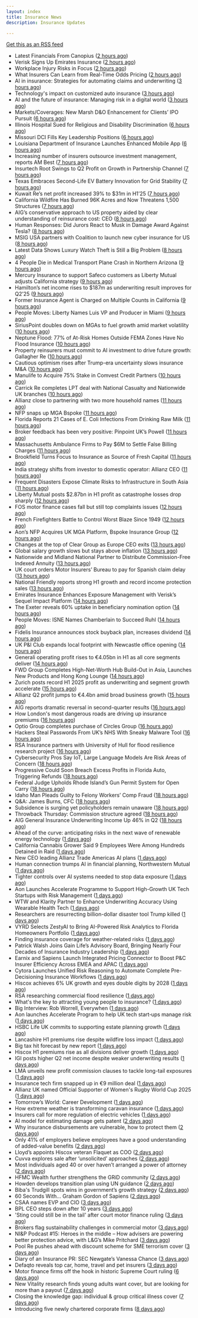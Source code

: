 ```yaml
---
layout: index
title: Insurance News
description: Insurance Updates

---
```


[Get this as an RSS feed](/insurance.rss)

<!-- news_marker starts -->
- Latest Financials From Canopius ([2 hours ago](https://insurance-edge.net/2025/08/07/latest-financials-from-canopius/))
- Verisk Signs Up Emirates Insurance ([2 hours ago](https://insurance-edge.net/2025/08/07/verisk-signs-up-emirates-insurance/))
- Workplace Injury Risks in Focus ([2 hours ago](https://insurance-edge.net/2025/08/07/workplace-injury-risks-in-focus/))
- What Insurers Can Learn from Real-Time Odds Pricing ([2 hours ago](https://insurance-edge.net/2025/08/07/what-insurers-can-learn-from-real-time-odds-pricing/))
- AI in insurance: Strategies for automating claims and underwriting ([3 hours ago](https://www.dig-in.com/opinion/strategies-for-automating-claims-and-underwriting-with-ai))
- Technology's impact on customized auto insurance ([3 hours ago](https://www.dig-in.com/opinion/how-telematics-will-customize-auto-insurance))
- AI and the future of insurance: Managing risk in a digital world ([3 hours ago](https://www.dig-in.com/opinion/using-ai-to-manage-risk-in-a-digital-world))
- Markets/Coverages: New Marsh D&O Enhancement for Clients’ IPO Pursuit ([6 hours ago](https://www.insurancejournal.com/news/national/2025/08/07/834953.htm))
- Illinois Hospital Sued for Religious and Disability Discrimination ([6 hours ago](https://www.insurancejournal.com/news/midwest/2025/08/07/834948.htm))
- Missouri DCI Fills Key Leadership Positions ([6 hours ago](https://www.insurancejournal.com/news/midwest/2025/08/07/834944.htm))
- Louisiana Department of Insurance Launches Enhanced Mobile App ([6 hours ago](https://www.insurancejournal.com/news/southcentral/2025/08/07/834941.htm))
- Increasing number of insurers outsource investment management, reports AM Best ([7 hours ago](https://www.reinsurancene.ws/increasing-number-of-insurers-outsource-investment-management-reports-am-best/))
- Insurtech Root Swings to Q2 Profit on Growth in Partnership Channel ([7 hours ago](https://www.insurancejournal.com/news/national/2025/08/07/834923.htm))
- Texas Embraces Second-Life EV Battery Innovation for Grid Stability ([7 hours ago](https://www.insurancejournal.com/news/southcentral/2025/08/07/834928.htm))
- Kuwait Re’s net profit increased 39% to $31m in H1’25 ([7 hours ago](https://www.reinsurancene.ws/kuwait-res-net-profit-increased-39-to-31m-in-h125/))
- California Wildfire Has Burned 96K Acres and Now Threatens 1,500 Structures ([7 hours ago](https://www.insurancejournal.com/news/west/2025/08/07/834924.htm))
- AIG’s conservative approach to US property aided by clear understanding of reinsurance cost: CEO ([8 hours ago](https://www.reinsurancene.ws/aigs-conservative-approach-to-us-property-aided-by-clear-understanding-of-reinsurance-cost-ceo/))
- Human Responses: Did Jurors React to Musk in Damage Award Against Tesla? ([8 hours ago](https://www.insurancejournal.com/news/national/2025/08/07/834918.htm))
- MSIG USA partners with Coalition to launch new cyber insurance for US ([8 hours ago](https://www.reinsurancene.ws/msig-usa-partners-with-coalition-to-launch-new-cyber-insurance-for-us/))
- Latest Data Shows Luxury Watch Theft is Still a Big Problem ([8 hours ago](https://insurance-edge.net/2025/08/07/latest-data-shows-luxury-watch-theft-is-still-a-big-problem/))
- 4 People Die in Medical Transport Plane Crash in Northern Arizona ([9 hours ago](https://www.insurancejournal.com/news/west/2025/08/07/834914.htm))
- Mercury Insurance to support Safeco customers as Liberty Mutual adjusts California strategy ([9 hours ago](https://www.reinsurancene.ws/mercury-insurance-to-support-safeco-customers-as-liberty-mutual-adjusts-california-strategy/))
- Hamilton’s net income rises to $187m as underwriting result improves for Q2’25 ([9 hours ago](https://www.reinsurancene.ws/hamiltons-net-income-rises-to-187m-as-underwriting-result-improves-for-q225/))
- Former Insurance Agent is Charged on Multiple Counts in California ([9 hours ago](https://insurance-edge.net/2025/08/07/former-insurance-agent-is-charged-on-multiple-counts-in-california/))
- People Moves: Liberty Names Luis VP and Producer in Miami ([9 hours ago](https://www.insurancejournal.com/news/southeast/2025/08/07/834911.htm))
- SiriusPoint doubles down on MGAs to fuel growth amid market volatility ([10 hours ago](https://www.insurancebusinessmag.com/uk/news/breaking-news/siriuspoint-doubles-down-on-mgas-to-fuel-growth-amid-market-volatility-545405.aspx))
- Neptune Flood: 77% of At-Risk Homes Outside FEMA Zones Have No Flood Insurance ([10 hours ago](https://www.insurancejournal.com/news/national/2025/08/07/834908.htm))
- Property reinsurers must commit to AI investment to drive future growth: Gallagher Re ([10 hours ago](https://www.reinsurancene.ws/property-reinsurers-must-commit-to-ai-investment-to-drive-future-growth-gallagher-re/))
- Cautious optimism rises after Trump-era uncertainty slows insurance M&A ([10 hours ago](https://www.insurancebusinessmag.com/uk/news/breaking-news/cautious-optimism-rises-after-trumpera-uncertainty-slows-insurance-manda-545403.aspx))
- Manulife to Acquire 75% Stake in Comvest Credit Partners ([10 hours ago](https://www.insurtechinsights.com/manulife-to-acquire-75-stake-in-comvest-credit-partners/))
- Carrick Re completes LPT deal with National Casualty and Nationwide UK branches ([10 hours ago](https://www.reinsurancene.ws/carrick-re-completes-lpt-deal-with-national-casualty-and-nationwide-uk-branches/))
- Allianz close to partnering with two more household names ([11 hours ago](https://www.postonline.co.uk/news/7958857/allianz-close-to-partnering-with-two-more-household-names))
- NFP snaps up MGA Bspoke ([11 hours ago](https://www.postonline.co.uk/news/7958856/nfp-snaps-up-mga-bspoke))
- Florida Reports 21 Cases of E. Coli Infections From Drinking Raw Milk ([11 hours ago](https://www.insurancejournal.com/news/southeast/2025/08/07/834894.htm))
- Broker feedback has been very positive: Pinpoint UK’s Powell ([11 hours ago](https://www.reinsurancene.ws/broker-feedback-has-been-very-positive-pinpoint-uks-powell/))
- Massachusetts Ambulance Firms to Pay $6M to Settle False Billing Charges ([11 hours ago](https://www.insurancejournal.com/news/east/2025/08/07/834889.htm))
- Brookfield Turns Focus to Insurance as Source of Fresh Capital ([11 hours ago](https://www.insurancejournal.com/news/international/2025/08/07/834887.htm))
- India strategy shifts from investor to domestic operator: Allianz CEO ([11 hours ago](https://www.reinsurancene.ws/india-strategy-shifts-from-investor-to-domestic-operator-allianz-ceo/))
- Frequent Disasters Expose Climate Risks to Infrastructure in South Asia ([11 hours ago](https://www.insurancejournal.com/news/international/2025/08/07/834866.htm))
- Liberty Mutual posts $2.87bn in H1 profit as catastrophe losses drop sharply ([12 hours ago](https://www.insurancebusinessmag.com/uk/news/breaking-news/liberty-mutual-posts-2-87bn-in-h1-profit-as-catastrophe-losses-drop-sharply-545370.aspx))
- FOS motor finance cases fall but still top complaints issues ([12 hours ago](https://www.postonline.co.uk/personal/7958855/fos-motor-finance-cases-fall-but-still-top-complaints-issues))
- French Firefighters Battle to Control Worst Blaze Since 1949 ([12 hours ago](https://www.insurancejournal.com/news/international/2025/08/07/834872.htm))
- Aon’s NFP Acquires UK MGA Platform, Bspoke Insurance Group ([12 hours ago](https://www.insurancejournal.com/news/international/2025/08/07/834867.htm))
- Changes at the top of Clear Group as Europe CEO exits ([13 hours ago](https://www.postonline.co.uk/news/7958854/changes-at-the-top-of-clear-group-as-europe-ceo-exits))
- Global salary growth slows but stays above inflation ([13 hours ago](https://www.insurancebusinessmag.com/uk/news/breaking-news/global-salary-growth-slows-but-stays-above-inflation-545395.aspx))
- Nationwide and Midland National Partner to Distribute Commission-Free Indexed Annuity ([13 hours ago](https://www.insurtechinsights.com/nationwide-and-midland-national-partner-to-distribute-commission-free-indexed-annuity/))
- UK court orders Motor Insurers’ Bureau to pay for Spanish claim delay ([13 hours ago](https://www.insurancebusinessmag.com/uk/news/claims/uk-court-orders-motor-insurers-bureau-to-pay-for-spanish-claim-delay-545354.aspx))
- National Friendly reports strong H1 growth and record income protection sales ([13 hours ago](https://ifamagazine.com/national-friendly-reports-strong-h1-growth-and-record-income-protection-sales/))
- Emirates Insurance Enhances Exposure Management with Verisk’s Sequel Impact Platform ([14 hours ago](https://www.insurtechinsights.com/emirates-insurance-enhances-exposure-management-with-verisks-sequel-impact-platform/))
- The Exeter reveals 60% uptake in beneficiary nomination option ([14 hours ago](https://ifamagazine.com/the-exeter-reveals-60-uptake-in-beneficiary-nomination-option/))
- People Moves: ISNE Names Chamberlain to Succeed Ruhl ([14 hours ago](https://www.insurancejournal.com/news/east/2025/08/07/834228.htm))
- Fidelis Insurance announces stock buyback plan, increases dividend ([14 hours ago](https://www.insurancebusinessmag.com/uk/news/breaking-news/fidelis-insurance-announces-stock-buyback-plan-increases-dividend-545349.aspx))
- UK P&I Club expands local footprint with Newcastle office opening ([14 hours ago](https://www.insurancebusinessmag.com/uk/news/marine/uk-pandi-club-expands-local-footprint-with-newcastle-office-opening-545347.aspx))
- Generali operating profit rises to €4.05bn in H1 as all core segments deliver ([14 hours ago](https://www.insurancebusinessmag.com/uk/news/breaking-news/generali-operating-profit-rises-to-4-05bn-in-h1-as-all-core-segments-deliver-545343.aspx))
- FWD Group Completes High-Net-Worth Hub Build-Out in Asia, Launches New Products and Hong Kong Lounge ([14 hours ago](https://www.insurtechinsights.com/fwd-group-completes-high-net-worth-hub-build-out-in-asia-launches-new-products-and-hong-kong-lounge/))
- Zurich posts record H1 2025 profit as underwriting and segment growth accelerate ([15 hours ago](https://www.insurancebusinessmag.com/uk/news/breaking-news/zurich-posts-record-h1-2025-profit-as-underwriting-and-segment-growth-accelerate-545335.aspx))
- Allianz Q2 profit jumps to €4.4bn amid broad business growth ([15 hours ago](https://www.insurancebusinessmag.com/uk/news/breaking-news/allianz-q2-profit-jumps-to-4-4bn-amid-broad-business-growth-545328.aspx))
- AIG reports dramatic reversal in second-quarter results ([16 hours ago](https://www.insurancebusinessmag.com/uk/news/breaking-news/aig-reports-dramatic-reversal-in-secondquarter-results-545317.aspx))
- How London's most dangerous roads are driving up insurance premiums ([16 hours ago](https://www.insurancebusinessmag.com/uk/news/auto-motor/how-londons-most-dangerous-roads-are-driving-up-insurance-premiums-545316.aspx))
- Optio Group completes purchase of Circles Group ([16 hours ago](https://www.insurancebusinessmag.com/uk/news/breaking-news/optio-group-completes-purchase-of-circles-group-545312.aspx))
- Hackers Steal Passwords From UK’s NHS With Sneaky Malware Tool ([16 hours ago](https://www.insurancejournal.com/news/international/2025/08/07/834859.htm))
- RSA Insurance partners with University of Hull for flood resilience research project ([16 hours ago](https://www.insurancebusinessmag.com/uk/news/catastrophe/rsa-insurance-partners-with-university-of-hull-for-flood-resilience-research-project-545311.aspx))
- Cybersecurity Pros Say IoT, Large Language Models Are Risk Areas of Concern ([18 hours ago](https://www.insurancejournal.com/news/national/2025/08/07/834727.htm))
- Progressive Could Soon Breach Excess Profits in Florida Auto, Triggering Refunds ([18 hours ago](https://www.insurancejournal.com/news/southeast/2025/08/07/834828.htm))
- Federal Judge Upholds Rhode Island’s Gun Permit System for Open Carry ([18 hours ago](https://www.insurancejournal.com/news/east/2025/08/07/834712.htm))
- Idaho Man Pleads Guilty to Felony Workers’ Comp Fraud ([18 hours ago](https://www.insurancejournal.com/news/west/2025/08/07/834811.htm))
- Q&A: James Burns, CFC ([18 hours ago](https://www.postonline.co.uk/technology/7957874/qa-james-burns-cfc))
- Subsidence is surging yet policyholders remain unaware ([18 hours ago](https://www.postonline.co.uk/claims/7958244/subsidence-is-surging-yet-policyholders-remain-unaware))
- Throwback Thursday: Commission structure agreed ([18 hours ago](https://www.postonline.co.uk/broker/7956760/throwback-thursday-commission-structure-agreed))
- AIG General Insurance Underwriting Income Up 46% in Q2 ([18 hours ago](https://www.insurancejournal.com/news/national/2025/08/07/834838.htm))
- Ahead of the curve: anticipating risks in the next wave of renewable energy technology ([1 days ago](https://www.insurancebusinessmag.com/uk/news/property-insurance/ahead-of-the-curve-anticipating-risks-in-the-next-wave-of-renewable-energy-technology-538860.aspx))
- California Cannabis Grower Said 9 Employees Were Among Hundreds Detained in Raid ([1 days ago](https://www.insurancejournal.com/news/west/2025/08/06/834835.htm))
- New CEO leading Allianz Trade Americas AI plans ([1 days ago](https://www.dig-in.com/news/new-ceo-leading-allianz-trade-americas-ai-plans))
- Human connection trumps AI in financial planning, Northwestern Mutual ([1 days ago](https://www.dig-in.com/news/americans-prefer-human-financial-advisors-over-ai))
- Tighter controls over AI systems needed to stop data exposure ([1 days ago](https://www.insurancebusinessmag.com/uk/business-strategy/tighter-controls-over-ai-systems-needed-to-stop-data-exposure-545264.aspx))
- Aon Launches Accelerate Programme to Support High-Growth UK Tech Startups with Risk Management ([1 days ago](https://www.insurtechinsights.com/aon-launches-accelerate-programme-to-support-high-growth-uk-tech-startups-with-risk-management/))
- WTW and Klarity Partner to Enhance Underwriting Accuracy Using Wearable Health Tech ([1 days ago](https://www.insurtechinsights.com/wtw-and-klarity-partner-to-enhance-underwriting-accuracy-using-wearable-health-tech/))
- Researchers are resurrecting billion-dollar disaster tool Trump killed ([1 days ago](https://www.dig-in.com/articles/researchers-are-resurrecting-billion-dollar-disaster-tool-trump-killed))
- VYRD Selects ZestyAI to Bring AI-Powered Risk Analytics to Florida Homeowners Portfolio ([1 days ago](https://www.insurtechinsights.com/vyrd-selects-zestyai-to-bring-ai-powered-risk-analytics-to-florida-homeowners-portfolio/))
- Finding insurance coverage for weather-related risks ([1 days ago](https://www.dig-in.com/podcast/finding-insurance-coverage-for-weather-related-risks))
- Patrick Walsh Joins Gain Life’s Advisory Board, Bringing Nearly Four Decades of Insurance Industry Leadership ([1 days ago](https://www.insurtechinsights.com/patrick-walsh-joins-gain-lifes-advisory-board-bringing-nearly-four-decades-of-insurance-industry-leadership/))
- Earnix and Sapiens Launch Integrated Pricing Connector to Boost P&C Insurer Efficiency Across EMEA and APAC ([1 days ago](https://www.insurtechinsights.com/earnix-and-sapiens-launch-integrated-pricing-connector-to-boost-pc-insurer-efficiency-across-emea-and-apac/))
- Cytora Launches Unified Risk Reasoning to Automate Complete Pre-Decisioning Insurance Workflows ([1 days ago](https://www.insurtechinsights.com/cytora-launches-unified-risk-reasoning-to-automate-complete-pre-decisioning-insurance-workflows/))
- Hiscox achieves 6% UK growth and eyes double digits by 2028 ([1 days ago](https://www.postonline.co.uk/commercial/7958852/hiscox-achieves-6-uk-growth-and-eyes-double-digits-by-2028))
- RSA researching commercial flood resilience ([1 days ago](https://www.postonline.co.uk/commercial/7958851/rsa-researching-commercial-flood-resilience))
- What's the key to attracting young people to insurance? ([1 days ago](https://www.insurancebusinessmag.com/uk/tv/whats-the-key-to-attracting-young-people-to-insurance-545181.aspx))
- Big Interview: Rob Worrell, Everywhen ([1 days ago](https://www.postonline.co.uk/broker/7958100/big-interview-rob-worrell-everywhen))
- Aon launches Accelerate Program to help UK tech start‑ups manage risk ([1 days ago](https://www.insurancebusinessmag.com/uk/news/breaking-news/aon-launches-accelerate-program-to-help-uk-tech-startups-manage-risk-545159.aspx))
- HSBC Life UK commits to supporting estate planning growth ([1 days ago](https://ifamagazine.com/hsbc-life-uk-commits-to-supporting-estate-planning-growth/))
- Lancashire H1 premiums rise despite wildfire loss impact ([1 days ago](https://www.insurancebusinessmag.com/uk/news/breaking-news/lancashire-h1-premiums-rise-despite-wildfire-loss-impact-545156.aspx))
- Big tax hit forecast by new report ([1 days ago](https://www.insurancebusinessmag.com/uk/news/breaking-news/big-tax-hit-forecast-by-new-report-545155.aspx))
- Hiscox H1 premiums rise as all divisions deliver growth ([1 days ago](https://www.insurancebusinessmag.com/uk/news/breaking-news/hiscox-h1-premiums-rise-as-all-divisions-deliver-growth-545146.aspx))
- IGI posts higher Q2 net income despite weaker underwriting results ([1 days ago](https://www.insurancebusinessmag.com/uk/news/breaking-news/igi-posts-higher-q2-net-income-despite-weaker-underwriting-results-545141.aspx))
- LMA unveils new profit commission clauses to tackle long-tail exposures ([1 days ago](https://www.insurancebusinessmag.com/uk/news/breaking-news/lma-unveils-new-profit-commission-clauses-to-tackle-longtail-exposures-545140.aspx))
- Insurance tech firm snapped up in €9 million deal ([1 days ago](https://www.insurancebusinessmag.com/uk/news/breaking-news/insurance-tech-firm-snapped-up-in-9-million-deal-545139.aspx))
- Allianz UK named Official Supporter of Women's Rugby World Cup 2025 ([1 days ago](https://www.insurancebusinessmag.com/uk/news/breaking-news/allianz-uk-named-official-supporter-of-womens-rugby-world-cup-2025-545138.aspx))
- Tomorrow’s World: Career Development ([1 days ago](https://www.postonline.co.uk/people/7958152/tomorrow%E2%80%99s-world-career-development))
- How extreme weather is transforming caravan insurance ([1 days ago](https://www.postonline.co.uk/personal/7957924/how-extreme-weather-is-transforming-caravan-insurance))
- Insurers call for more regulation of electric vehicles ([1 days ago](https://www.postonline.co.uk/personal/7958024/insurers-call-for-more-regulation-of-electric-vehicles))
- AI model for estimating damage gets patent ([2 days ago](https://www.dig-in.com/news/ai-model-for-estimating-damage-gets-patent))
- Why insurance disbursements are vulnerable, how to protect them ([2 days ago](https://www.dig-in.com/opinion/insurance-disbursements-are-vulnerable-how-to-protect-them))
- Only 41% of employers believe employees have a good understanding of added-value benefits ([2 days ago](https://ifamagazine.com/only-41-of-employers-believe-employees-have-a-good-understanding-of-added-value-benefits/))
- Lloyd’s appoints Hiscox veteran Flaquet as COO ([2 days ago](https://www.postonline.co.uk/lloyd%E2%80%99slondon/7958317/lloyd%E2%80%99s-appoints-hiscox-veteran-flaquet-as-coo))
- Cuvva explores sale after ‘unsolicited’ approaches ([2 days ago](https://www.postonline.co.uk/news/7958316/cuvva-explores-sale-after-%E2%80%98unsolicited%E2%80%99-approaches))
- Most individuals aged 40 or over haven’t arranged a power of attorney ([2 days ago](https://ifamagazine.com/most-individuals-aged-40-or-over-havent-arranged-a-power-of-attorney/))
- HFMC Wealth further strengthens the GRiD community ([2 days ago](https://ifamagazine.com/hfmc-wealth-further-strengthens-the-grid-community/))
- Howden develops transition plan using UN guidance ([2 days ago](https://www.postonline.co.uk/broker/7958296/howden-develops-transition-plan-using-un-guidance))
- Biba's Trudgill spots wins in government’s growth strategy ([2 days ago](https://www.postonline.co.uk/regulation/7958302/bibas-trudgill-spots-wins-in-government%E2%80%99s-growth-strategy))
- 60 Seconds With… Graham Gordon of Sapiens ([2 days ago](https://www.postonline.co.uk/people/7957970/60-seconds-with%E2%80%A6-graham-gordon-of-sapiens))
- CSAA names EVP and CIO ([3 days ago](https://www.dig-in.com/news/csaa-names-evp-and-cio))
- BPL CEO steps down after 10 years ([3 days ago](https://www.postonline.co.uk/broker/7958312/bpl-ceo-steps-down-after-10-years))
- 'Sting could still be in the tail' after court motor finance ruling ([3 days ago](https://www.postonline.co.uk/news/7958304/sting-could-still-be-in-the-tail-after-court-motor-finance-ruling))
- Brokers flag sustainability challenges in commercial motor ([3 days ago](https://www.postonline.co.uk/broker/7958303/brokers-flag-sustainability-challenges-in-commercial-motor))
- NI&P Podcast #15: Heroes in the middle – How advisers are powering better protection advice, with L&G’s Mike Pritchard ([3 days ago](https://ifamagazine.com/nip-podcast-15-heroes-in-the-middle-how-advisers-are-powering-better-protection-advice-with-lgs-mike-pritchard/))
- Pool Re pushes ahead with discount scheme for SME terrorism cover ([3 days ago](https://www.postonline.co.uk/commercial/7958285/pool-re-pushes-ahead-with-discount-scheme-for-sme-terrorism-cover))
- Diary of an Insurance PR: SEC Newgate’s Vanessa Chance ([3 days ago](https://www.postonline.co.uk/people/7957848/diary-of-an-insurance-pr-sec-newgate%E2%80%99s-vanessa-chance))
- Defaqto reveals top car, home, travel and pet insurers ([3 days ago](https://www.postonline.co.uk/personal/7958274/defaqto-reveals-top-car-home-travel-and-pet-insurers))
- Motor finance firms off the hook in historic Supreme Court ruling ([6 days ago](https://www.postonline.co.uk/news/7958301/motor-finance-firms-off-the-hook-in-historic-supreme-court-ruling))
- New Vitality research finds young adults want cover, but are looking for more than a payout ([7 days ago](https://ifamagazine.com/new-vitality-research-finds-young-adults-want-cover-but-are-looking-for-more-than-a-payout/))
- Closing the knowledge gap: individual & group critical illness cover ([7 days ago](https://ifamagazine.com/closing-the-knowledge-gap-individual-group-critical-illness-cover/))
- Introducing five newly chartered corporate firms ([8 days ago](https://ifamagazine.com/introducing-five-newly-chartered-corporate-firms/))

<!-- news_marker ends -->